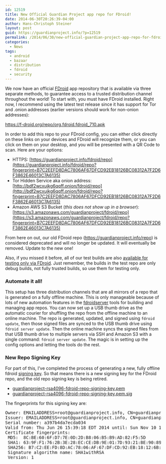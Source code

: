 ```yaml
---
id: 12519
title: New Official Guardian Project app repo for FDroid!
date: 2014-06-30T20:26:39-04:00
author: Hans-Christoph Steiner
layout: post
guid: https://guardianproject.info/?p=12519
permalink: /2014/06/30/new-official-guardian-project-app-repo-for-fdroid/
categories:
  - News
tags:
  - android
  - bazaar
  - distribution
  - fdroid
  - security
---
```

We now have an official <a href="https://f-droid.org" target="_blank">FDroid</a> app repository that is available via three separate methods, to guarantee access to a trusted distribution channel throughout the world! To start with, you must have FDroid installed. Right now, I recommend using the latest test release since it has support for Tor and .onion addresses (earlier versions should work for non-onion addresses):

<https://f-droid.org/repo/org.fdroid.fdroid_710.apk>

In order to add this repo to your FDroid config, you can either click directly on these links on your devices and FDroid will recognize them, or you can click on them on your desktop, and you will be presented with a QR Code to scan. Here are your options:

  * HTTPS: [https://guardianproject.info/fdroid/repo](https://guardianproject.info/fdroid/repo?fingerprint=B7C2EEFD8DAC7806AF67DFCD92EB18126BC08312A7F2D6F3862E46013C7A6135)
  * Tor Hidden Service aka onion address: [http://bdf2wcxujkg6qqff.onion/fdroid/repo](http://bdf2wcxujkg6qqff.onion/fdroid/repo?fingerprint=B7C2EEFD8DAC7806AF67DFCD92EB18126BC08312A7F2D6F3862E46013C7A6135)
  * Amazon AWS S3 Bucket (_this does not show up in a browser_): [https://s3.amazonaws.com/guardianproject/fdroid/repo](https://s3.amazonaws.com/guardianproject/fdroid/repo?fingerprint=B7C2EEFD8DAC7806AF67DFCD92EB18126BC08312A7F2D6F3862E46013C7A6135) 

From here on out, our old FDroid repo (https://guardianproject.info/repo) is considered deprecated and will no longer be updated. It will eventually be removed. Update to the new one!

Also, if you missed it before, all of our test builds are also [available for testing only via FDroid](https://guardianproject.info/2014/06/06/automatic-private-distribution-of-our-test-builds/). Just remember, the builds in the test repo are only debug builds, not fully trusted builds, so use them for testing only.

### Automate it all!

This setup has three distribution channels that are all mirrors of a repo that is generated on a fully offline machine. This is only manageable because of lots of new automation features in the <a href="https://gitlab.com/fdroid/fdroidserver" target="_blank">fdroidserver</a> tools for building and managing app repos. You can now set up a USB thumb drive as the automatic courier for shuffling the repo from the offline machine to an online machine. The repo is generated, updated, and signed using `fdroid update`, then those signed files are synced to the USB thumb drive using `fdroid server update`. Then the online machine syncs the signed files from that USB thumb drive to multiple servers via SSH and Amazon S3 with a single command: `fdroid server update`. The magic is in setting up the config options and letting the tools do the rest.

### New Repo Signing Key

For part of this, I’ve completed the process of generating a new, fully offline fdroid [signing key](https://guardianproject.info/home/signing-keys/). So that means there is a new signing key for the FDroid repo, and the old repo signing key is being retired.

  * [guardianproject-rsa4096-fdroid-repo-signing-key.pem](https://guardianproject.info/releases/guardianproject-rsa4096-fdroid-repo-signing-key.pem)
  * [guardianproject-rsa4096-fdroid-repo-signing-key.pem.sig](https://guardianproject.info/releases/guardianproject-rsa4096-fdroid-repo-signing-key.pem.sig)

The fingerprints for this signing key are:

<pre>Owner: EMAILADDRESS=root@guardianp&#x72;&#x6f;&#x6a;&#x65;&#x63;&#x74;&#x2e;&#x69;&#x6e;&#x66;&#x6f;, CN=guardianproject.info, O=Guardian Project, OU=FDroid Repo, L=New York, ST=New York, C=US
Issuer: &#x45;&#x4d;&#x41;ILADD&#x52;&#x45;&#x53;&#x53;=roo&#x74;&#x40;&#x67;&#x75;ardi&#x61;&#x6e;&#x70;&#x72;oject&#x2e;&#x69;&#x6e;&#x66;o, CN=guardianproject.info, O=Guardian Project, OU=FDroid Repo, L=New York, ST=New York, C=US
Serial number: a397b4da7ecda034
Valid from: Thu Jun 26 15:39:18 EDT 2014 until: Sun Nov 10 14:39:18 EST 2041
Certificate fingerprints:
 MD5:  8C:BE:60:6F:D7:7E:0D:2D:B8:06:B5:B9:AD:82:F5:5D
 SHA1: 63:9F:F1:76:2B:3E:28:EC:CE:DB:9E:01:7D:93:21:BE:90:89:CD:AD
 SHA256: B7:C2:EE:FD:8D:AC:78:06:AF:67:DF:CD:92:EB:18:12:6B:C0:83:12:A7:F2:D6:F3:86:2E:46:01:3C:7A:61:35
 Signature algorithm name: SHA1withRSA
 Version: 1
</pre>